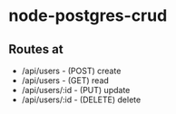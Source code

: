 # node-postgres-crud
## Routes at
- /api/users - (POST) create
- /api/users - (GET) read
- /api/users/:id - (PUT) update
- /api/users/:id - (DELETE) delete
